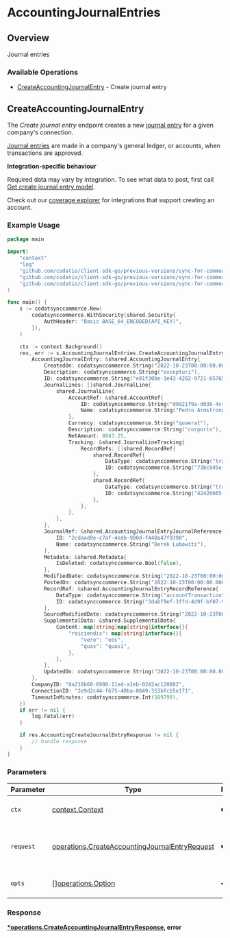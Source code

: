 # AccountingJournalEntries

## Overview

Journal entries

### Available Operations

* [CreateAccountingJournalEntry](#createaccountingjournalentry) - Create journal entry

## CreateAccountingJournalEntry

The *Create journal entry* endpoint creates a new [journal entry](https://docs.codat.io/accounting-api#/schemas/JournalEntry) for a given company's connection.

[Journal entries](https://docs.codat.io/accounting-api#/schemas/JournalEntry) are  made in a company's general ledger, or accounts, when transactions are approved.

**Integration-specific behaviour**

Required data may vary by integration. To see what data to post, first call [Get create journal entry model](https://docs.codat.io/accounting-api#/operations/get-create-journalEntries-model).

Check out our [coverage explorer](https://knowledge.codat.io/supported-features/accounting?view=tab-by-data-type&dataType=journalEntries) for integrations that support creating an account.


### Example Usage

```go
package main

import(
	"context"
	"log"
	"github.com/codatio/client-sdk-go/previous-versions/sync-for-commerce-version-1"
	"github.com/codatio/client-sdk-go/previous-versions/sync-for-commerce-version-1/pkg/models/shared"
	"github.com/codatio/client-sdk-go/previous-versions/sync-for-commerce-version-1/pkg/models/operations"
)

func main() {
    s := codatsynccommerce.New(
        codatsynccommerce.WithSecurity(shared.Security{
            AuthHeader: "Basic BASE_64_ENCODED(API_KEY)",
        }),
    )

    ctx := context.Background()
    res, err := s.AccountingJournalEntries.CreateAccountingJournalEntry(ctx, operations.CreateAccountingJournalEntryRequest{
        AccountingJournalEntry: &shared.AccountingJournalEntry{
            CreatedOn: codatsynccommerce.String("2022-10-23T00:00:00.000Z"),
            Description: codatsynccommerce.String("excepturi"),
            ID: codatsynccommerce.String("e81f30be-3e43-4202-9721-657650664187"),
            JournalLines: []shared.JournalLine{
                shared.JournalLine{
                    AccountRef: &shared.AccountRef{
                        ID: codatsynccommerce.String("d9d21f9a-d030-4c4e-8c11-a0836429068b"),
                        Name: codatsynccommerce.String("Pedro Armstrong"),
                    },
                    Currency: codatsynccommerce.String("quaerat"),
                    Description: codatsynccommerce.String("corporis"),
                    NetAmount: 8843.25,
                    Tracking: &shared.JournalLineTracking{
                        RecordRefs: []shared.RecordRef{
                            shared.RecordRef{
                                DataType: codatsynccommerce.String("transfer"),
                                ID: codatsynccommerce.String("73bc845e-320a-4319-b4ba-df947c9a867b"),
                            },
                            shared.RecordRef{
                                DataType: codatsynccommerce.String("transfer"),
                                ID: codatsynccommerce.String("42426665-816d-4dca-8ef5-1fcb4c593ec1"),
                            },
                        },
                    },
                },
            },
            JournalRef: &shared.AccountingJournalEntryJournalReference{
                ID: "2cdaad0e-c7af-4edb-980d-f448a47f9390",
                Name: codatsynccommerce.String("Derek Lubowitz"),
            },
            Metadata: &shared.Metadata{
                IsDeleted: codatsynccommerce.Bool(false),
            },
            ModifiedDate: codatsynccommerce.String("2022-10-23T00:00:00.000Z"),
            PostedOn: codatsynccommerce.String("2022-10-23T00:00:00.000Z"),
            RecordRef: &shared.AccountingJournalEntryRecordReference{
                DataType: codatsynccommerce.String("accountTransaction"),
                ID: codatsynccommerce.String("3dabf9ef-3ffd-4d9f-bf07-9af4d35724cd"),
            },
            SourceModifiedDate: codatsynccommerce.String("2022-10-23T00:00:00.000Z"),
            SupplementalData: &shared.SupplementalData{
                Content: map[string]map[string]interface{}{
                    "reiciendis": map[string]interface{}{
                        "vero": "eos",
                        "quas": "quasi",
                    },
                },
            },
            UpdatedOn: codatsynccommerce.String("2022-10-23T00:00:00.000Z"),
        },
        CompanyID: "8a210b68-6988-11ed-a1eb-0242ac120002",
        ConnectionID: "2e9d2c44-f675-40ba-8049-353bfcb5e171",
        TimeoutInMinutes: codatsynccommerce.Int(509799),
    })
    if err != nil {
        log.Fatal(err)
    }

    if res.AccountingCreateJournalEntryResponse != nil {
        // handle response
    }
}
```

### Parameters

| Parameter                                                                                                        | Type                                                                                                             | Required                                                                                                         | Description                                                                                                      |
| ---------------------------------------------------------------------------------------------------------------- | ---------------------------------------------------------------------------------------------------------------- | ---------------------------------------------------------------------------------------------------------------- | ---------------------------------------------------------------------------------------------------------------- |
| `ctx`                                                                                                            | [context.Context](https://pkg.go.dev/context#Context)                                                            | :heavy_check_mark:                                                                                               | The context to use for the request.                                                                              |
| `request`                                                                                                        | [operations.CreateAccountingJournalEntryRequest](../../models/operations/createaccountingjournalentryrequest.md) | :heavy_check_mark:                                                                                               | The request object to use for the request.                                                                       |
| `opts`                                                                                                           | [][operations.Option](../../models/operations/option.md)                                                         | :heavy_minus_sign:                                                                                               | The options for this request.                                                                                    |


### Response

**[*operations.CreateAccountingJournalEntryResponse](../../models/operations/createaccountingjournalentryresponse.md), error**

